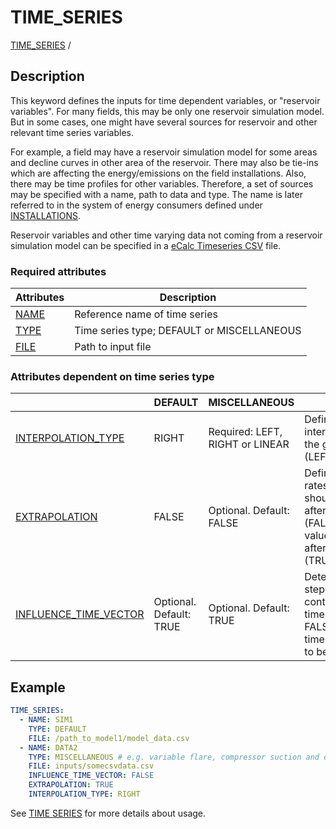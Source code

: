 # TIME_SERIES
 
[TIME_SERIES](/about/references/TIME_SERIES.md) /

## Description
This keyword defines the inputs for time dependent variables, or "reservoir
variables". For many fields, this may be only one reservoir simulation model. But in some
cases, one might have several sources for reservoir and other relevant time series variables.

For example, a field may have a reservoir simulation model for some areas and decline curves in other area of
the reservoir. There may also be tie-ins which are affecting the energy/emissions on the field
installations. Also, there may be time profiles for other variables.
Therefore, a set of sources may be specified with a name, path to data and type. The name is
later referred to in the system of energy consumers defined under [INSTALLATIONS](/about/references/INSTALLATIONS.md).

Reservoir variables and other time varying data not coming from a reservoir simulation model can
be specified in a [eCalc Timeseries CSV](/about/miscellaneous/index.md#timeseries) file.

### Required attributes

| Attributes                                 | Description                                |
|--------------------------------------------|--------------------------------------------|
| [NAME](/about/references/NAME.md) | Reference name of time series              |
| [TYPE](/about/references/TYPE.md) | Time series type; DEFAULT or MISCELLANEOUS |
| [FILE](/about/references/FILE.md) | Path to input file                         |

### Attributes dependent on time series type

|                                                                           | DEFAULT                 | MISCELLANEOUS                   | Description                                                                                                                                                      |
|---------------------------------------------------------------------------|-------------------------|---------------------------------|------------------------------------------------------------------------------------------------------------------------------------------------------------------|
| [INTERPOLATION_TYPE](/about/references/INTERPOLATION_TYPE.md)    | RIGHT                   | Required: LEFT, RIGHT or LINEAR | Defines how rates are interpolated between the given time steps (LEFT/RIGHT/LINEAR).                                                                             |
| [EXTRAPOLATION](/about/references/EXTRAPOLATION.md)              | FALSE                   | Optional. Default: FALSE        | Defines whether the rates in the source should be set to 0 after the last time step (FALSE), or equal to value at last time step after the time interval (TRUE). |
| [INFLUENCE_TIME_VECTOR](/about/references/INFLUENCE_TIME_VECTOR.md) | Optional. Default: TRUE | Optional. Default: TRUE         | Determine if time steps should contribute to global time vector. TRUE or FALSE. At least one time vector is required to be TRUE.                                 |

## Example
~~~~~~~~yaml
TIME_SERIES:
  - NAME: SIM1
    TYPE: DEFAULT
    FILE: /path_to_model1/model_data.csv
  - NAME: DATA2
    TYPE: MISCELLANEOUS # e.g. variable flare, compressor suction and discharge pressures
    FILE: inputs/somecsvdata.csv
    INFLUENCE_TIME_VECTOR: FALSE
    EXTRAPOLATION: TRUE
    INTERPOLATION_TYPE: RIGHT
~~~~~~~~

See [TIME SERIES](/about/modelling/setup/time_series.md) for more details about usage.